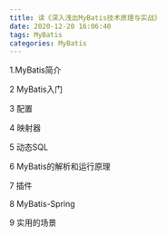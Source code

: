 ```yaml
---
title: 读《深入浅出MyBatis技术原理与实战》
date: 2020-12-20 16:06:40
tags: MyBatis
categories: MyBatis
---
```


1.MyBatis简介

2 MyBatis入门

3 配置

4 映射器

5 动态SQL

6 MyBatis的解析和运行原理

7 插件

8 MyBatis-Spring

9 实用的场景